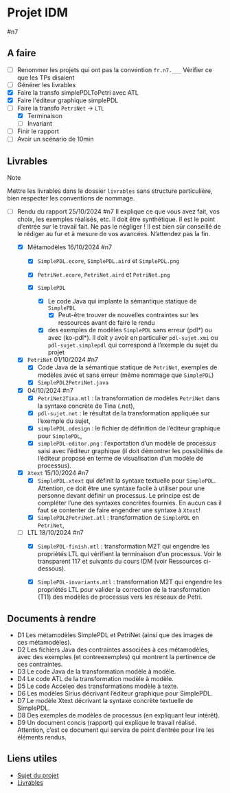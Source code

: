 # Projet IDM
#n7
## A faire
- [ ] Renommer les projets qui ont pas la convention `fr.n7.___` 
  Vérifier ce que les TPs disaient
- [ ] Générer les livrables
- [X] Faire la transfo simplePDLToPetri avec ATL
- [X] Faire l'éditeur graphique simplePDL
- [ ] Faire la transfo `PetriNet` -> `LTL`
  - [X] Terminaison
  - [ ] Invariant
- [ ] Finir le rapport
- [ ] Avoir un scénario de 10min 

## Livrables

> [!note] 
>  Mettre les livrables dans le dossier `livrables` sans structure particulière, bien respecter les conventions de nommage.


- [ ] Rendu du rapport 25/10/2024 #n7
  Il explique ce que vous avez fait, vos choix, les exemples réalisés, etc. Il doit être synthétique.
  Il est le point d’entrée sur le travail fait. Ne pas le négliger !
  Il est bien sûr conseillé de le rédiger au fur et à mesure de vos avancées. N’attendez pas la fin.

  - [X] Métamodèles 16/10/2024 #n7
    - [X] `SimplePDL.ecore`, `SimplePDL.aird` et `SimplePDL.png`
    - [X] `PetriNet.ecore`, `PetriNet.aird` et `PetriNet.png`

    - [X] `SimplePDL`
      - [X] Le code Java qui implante la sémantique statique de `SimplePDL`
        - [X] Peut-être trouver de nouvelles contraintes sur les ressources avant de faire le rendu
      - [X] des exemples de modèles `SimplePDL` sans erreur (pdl*) ou avec (ko-pdl*).
        Il doit y avoir en particulier `pdl-sujet.xmi` ou `pdl-sujet.simplepdl` qui correspond à l’exemple du sujet du projet

  - [X] `PetriNet` 01/10/2024 #n7
    - [X] Code Java de la sémantique statique de `PetriNet`, exemples de modèles avec et sans erreur (même nommage que `SimplePDL`)
    - [X] `SimplePDL2PetriNet.java`

  - [X] 04/10/2024 #n7
    - [X] `PetriNet2Tina.mtl` : la transformation de modèles `PetriNet` dans la syntaxe concrète de Tina (.net),
    - [X] `pdl-sujet.net` : le résultat de la transformation appliquée sur l’exemple du sujet,
    - [X] `simplePDL.odesign` : le fichier de définition de l’éditeur graphique pour `SimplePDL`,
    - [X] `simplePDL-editor.png` : l’exportation d’un modèle de processus saisi avec l’éditeur graphique (il doit démontrer les possibilités de l’éditeur proposé en terme de visualisation d’un modèle de processus).
  - [X] `Xtext` 15/10/2024 #n7
    - [X] `SimplePDL.xtext` qui définit la syntaxe textuelle pour `SimplePDL`. Attention, ce doit être une syntaxe facile à utiliser pour une personne devant définir un processus. Le principe est de compléter l’une des syntaxes concrètes fournies. En aucun cas il faut se contenter de faire engendrer une syntaxe à `Xtext`!
    - [X] `SimplePDL2PetriNet.atl` : transformation de `SimplePDL` en `PetriNet`,
  - [ ] LTL  18/10/2024 #n7
    - [X] `SimplePDL-finish.mtl` : transformation M2T qui engendre les propriétés LTL qui vérifient la terminaison d’un processus. Voir le transparent 117 et suivants du cours IDM (voir Ressources ci-dessous).
    - [X] `SimplePDL-invariants.mtl` : transformation M2T qui engendre les propriétés LTL pour valider la correction de la transformation (T11) des modèles de processus vers les réseaux de Petri.


## Documents à rendre
- D1 Les métamodèles SimplePDL et PetriNet (ainsi que des images de ces métamodèles).
- D2 Les fichiers Java des contraintes associées à ces métamodèles, avec des exemples (et contreexemples) qui montrent la pertinence de ces contraintes.
- D3 Le code Java de la transformation modèle à modèle.
- D4 Le code ATL de la transformation modèle à modèle.
- D5 Le code Acceleo des transformations modèle à texte.
- D6 Les modèles Sirius décrivant l’éditeur graphique pour SimplePDL.
- D7 Le modèle Xtext décrivant la syntaxe concrète textuelle de SimplePDL.
- D8 Des exemples de modèles de processus (en expliquant leur intérêt).
- D9 Un document concis (rapport) qui explique le travail réalisé. Attention, c’est ce document
qui servira de point d’entrée pour lire les éléments rendus.


## Liens utiles
- [Sujet du projet](http://xc4ens.free.fr/ens/2024-2sn-gls/CONTENU/IDM/gls-idm-2sn-2024-mp-01-sujet.pdf)
- [Livrables]([http://xc4ens.free.fr/ens/2024-2sn-gls/gls-2sn-2024-deroulement-corrige017.html)
